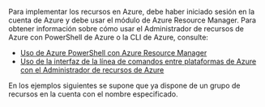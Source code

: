 
Para implementar los recursos en Azure, debe haber iniciado sesión en la cuenta de Azure y debe usar el módulo de Azure Resource Manager. Para obtener información sobre cómo usar el Administrador de recursos de Azure con PowerShell de Azure o la CLI de Azure, consulte:

* [Uso de Azure PowerShell con Azure Resource Manager](../articles/azure-resource-manager/powershell-azure-resource-manager.md)
* [Uso de la interfaz de la línea de comandos entre plataformas de Azure con el Administrador de recursos de Azure](../articles/azure-resource-manager/xplat-cli-azure-resource-manager.md)

En los ejemplos siguientes se supone que ya dispone de un grupo de recursos en la cuenta con el nombre especificado. 

